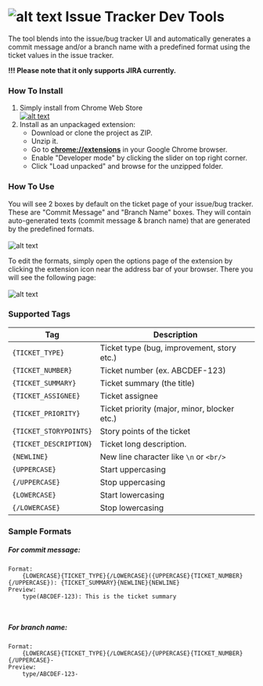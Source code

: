 ![alt text][overviewlogo] Issue Tracker Dev Tools
=============================
The tool blends into the issue/bug tracker UI and automatically generates a commit message and/or a branch name with a predefined format using the ticket values in the issue tracker.

**!!! Please note that it only supports JIRA currently.**

### How To Install
1. Simply install from Chrome Web Store
	<br /><a href="https://chrome.google.com/webstore/detail/issue-tracker-dev-tools/lkmlhcgmkdoljddcbbmchekijkfllmfk" target="_blank">![alt text][chromestorelogo]</a>
1. Install as an unpackaged extension:
	- Download or clone the project as ZIP.
	- Unzip it.
	- Go to **[chrome://extensions](chrome://extensions)** in your Google Chrome browser.
	- Enable "Developer mode" by clicking the slider on top right corner.
	- Click "Load unpacked" and browse for the unzipped folder.

### How To Use
You will see 2 boxes by default on the ticket page of your issue/bug tracker. These are "Commit Message" and "Branch Name" boxes. They will contain auto-generated texts (commit message & branch name) that are generated by the predefined formats. 
<br /><br />
![alt text][ssjira0]
<br />

To edit the formats, simply open the options page of the extension by clicking the extension icon near the address bar of your browser. There you will see the following page:
<br /><br />
![alt text][ssoptions0]

### Supported Tags

Tag | Description
------------ | -------------
`{TICKET_TYPE}` | Ticket type (bug, improvement, story etc.)
`{TICKET_NUMBER}` | Ticket number (ex. ABCDEF-123)
`{TICKET_SUMMARY}` | Ticket summary (the title)
`{TICKET_ASSIGNEE}` | Ticket assignee
`{TICKET_PRIORITY}` | Ticket priority (major, minor, blocker etc.)
`{TICKET_STORYPOINTS}` | Story points of the ticket
`{TICKET_DESCRIPTION}` | Ticket long description.
`{NEWLINE}` | New line character like `\n` or `<br/>`
`{UPPERCASE}` | Start uppercasing
`{/UPPERCASE}` | Stop uppercasing
`{LOWERCASE}` | Start lowercasing
`{/LOWERCASE}` | Stop lowercasing


### Sample Formats
##### For commit message:
```
Format:
	{LOWERCASE}{TICKET_TYPE}{/LOWERCASE}({UPPERCASE}{TICKET_NUMBER}{/UPPERCASE}): {TICKET_SUMMARY}{NEWLINE}{NEWLINE}
Preview:
	type(ABCDEF-123): This is the ticket summary
    
    
```
##### For branch name:
```
Format:
	{LOWERCASE}{TICKET_TYPE}{/LOWERCASE}/{UPPERCASE}{TICKET_NUMBER}{/UPPERCASE}-
Preview:
	type/ABCDEF-123-
```

[overviewlogo]: https://github.com/nihatcanco/issue-tracker-dev-tools/blob/master/images/icon24.png?raw=true
[chromestorelogo]: https://developer.chrome.com/webstore/images/ChromeWebStore_Badge_v2_206x58.png
[ssjira0]: https://github.com/nihatcanco/issue-tracker-dev-tools/blob/master/screenshots/ssjira0.png?raw=true
[ssoptions0]: https://github.com/nihatcanco/issue-tracker-dev-tools/blob/master/screenshots/ssoptions0.PNG?raw=true

